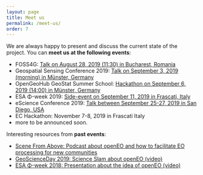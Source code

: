 ```yaml
---
layout: page
title: Meet us
permalink: /meet-us/
order: 7
---
```


We are always happy to present and discuss the current state of the project. You can **meet us at the following events**:

* FOSS4G: [Talk on August 28, 2019 (11:30) in Bucharest, Romania](https://2019.foss4g.org/schedule/full-schedule/)
* Geospatial Sensing Conference 2019: [Talk on September 3, 2019 (morning) in Münster, Germany](https://52north.org/research/research-labs/sensor-web/geospatial-sensor-web-conferences/in-2019/)
* OpenGeoHub GeoStat Summer School: [Hackathon on September 6, 2019 (14:00) in Münster, Germany](https://opengeohub.org/summer_school_2019)
* ESA Φ-week 2019: [Side-event on September 11, 2019 in Frascati, Italy](https://phiweek.esa.int/NikalWebsitePortal/esa-eo-phi-week-2019/phiweek/ExtraContent/ContentPage?page=4)
* eScience Conference 2019: [Talk between September 25-27, 2019 in San Diego, USA](https://escience2019.sdsc.edu/program)
* EC Hackathon: November 7-8, 2019 in Frascati Italy
* more to be announced soon.

Interesting resources from **past events**:

* [Scene From Above: Podcast about openEO and how to facilitate EO processing for new communities](http://scenefromabove.org/podcasts.html)
* [GeoScienceDay 2019: Science Slam about openEO (video)](https://www.youtube.com/watch?v=ziQXgki9ejI)
* [ESA Φ-week 2018: Presentation about the idea of openEO (video)](https://www.youtube.com/watch?v=igmiZw2GCTE&list=PLvT7fd9OiI9X2_QZ12fDhVMFzvign0HEF&index=27)
